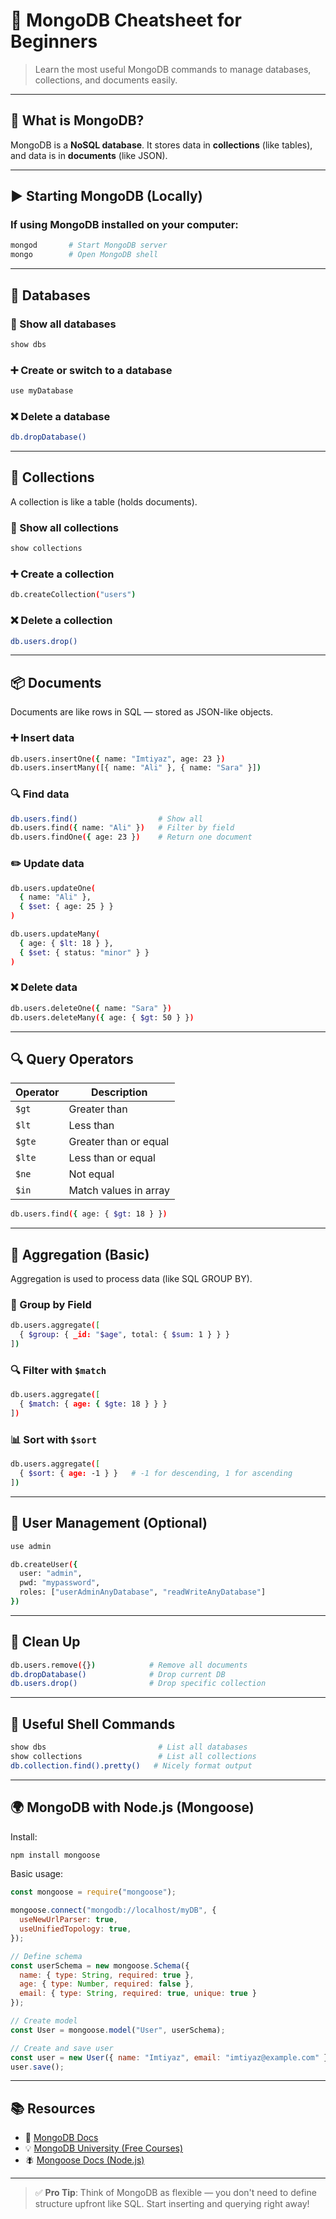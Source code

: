 # 🍃 MongoDB Cheatsheet for Beginners

> Learn the most useful MongoDB commands to manage databases, collections, and documents easily.

---

## 📌 What is MongoDB?

MongoDB is a **NoSQL database**. It stores data in **collections** (like tables), and data is in **documents** (like JSON).

---

## ▶️ Starting MongoDB (Locally)

### If using MongoDB installed on your computer:
```bash
mongod       # Start MongoDB server
mongo        # Open MongoDB shell
```

---

## 🧱 Databases

### 📄 Show all databases
```bash
show dbs
```

### ➕ Create or switch to a database
```bash
use myDatabase
```

### ❌ Delete a database
```bash
db.dropDatabase()
```

---

## 📁 Collections

A collection is like a table (holds documents).

### 📄 Show all collections
```bash
show collections
```

### ➕ Create a collection
```bash
db.createCollection("users")
```

### ❌ Delete a collection
```bash
db.users.drop()
```

---

## 📦 Documents

Documents are like rows in SQL — stored as JSON-like objects.

### ➕ Insert data
```bash
db.users.insertOne({ name: "Imtiyaz", age: 23 })
db.users.insertMany([{ name: "Ali" }, { name: "Sara" }])
```

### 🔍 Find data
```bash
db.users.find()                  # Show all
db.users.find({ name: "Ali" })   # Filter by field
db.users.findOne({ age: 23 })    # Return one document
```

### ✏️ Update data
```bash
db.users.updateOne(
  { name: "Ali" },
  { $set: { age: 25 } }
)

db.users.updateMany(
  { age: { $lt: 18 } },
  { $set: { status: "minor" } }
)
```

### ❌ Delete data
```bash
db.users.deleteOne({ name: "Sara" })
db.users.deleteMany({ age: { $gt: 50 } })
```

---

## 🔍 Query Operators

| Operator     | Description             |
|--------------|-------------------------|
| `$gt`        | Greater than            |
| `$lt`        | Less than               |
| `$gte`       | Greater than or equal   |
| `$lte`       | Less than or equal      |
| `$ne`        | Not equal               |
| `$in`        | Match values in array   |

```bash
db.users.find({ age: { $gt: 18 } })
```

---

## 🔄 Aggregation (Basic)

Aggregation is used to process data (like SQL GROUP BY).

### 🧮 Group by Field
```bash
db.users.aggregate([
  { $group: { _id: "$age", total: { $sum: 1 } } }
])
```

### 🔍 Filter with `$match`
```bash
db.users.aggregate([
  { $match: { age: { $gte: 18 } } }
])
```

### 📊 Sort with `$sort`
```bash
db.users.aggregate([
  { $sort: { age: -1 } }   # -1 for descending, 1 for ascending
])
```

---

## 🔐 User Management (Optional)

```bash
use admin

db.createUser({
  user: "admin",
  pwd: "mypassword",
  roles: ["userAdminAnyDatabase", "readWriteAnyDatabase"]
})
```

---

## 🧹 Clean Up

```bash
db.users.remove({})            # Remove all documents
db.dropDatabase()              # Drop current DB
db.users.drop()                # Drop specific collection
```

---

## 🧪 Useful Shell Commands

```bash
show dbs                         # List all databases
show collections                 # List all collections
db.collection.find().pretty()   # Nicely format output
```

---

## 🌍 MongoDB with Node.js (Mongoose)

Install:
```bash
npm install mongoose
```

Basic usage:
```js
const mongoose = require("mongoose");

mongoose.connect("mongodb://localhost/myDB", {
  useNewUrlParser: true,
  useUnifiedTopology: true,
});

// Define schema
const userSchema = new mongoose.Schema({
  name: { type: String, required: true },
  age: { type: Number, required: false },
  email: { type: String, required: true, unique: true }
});

// Create model
const User = mongoose.model("User", userSchema);

// Create and save user
const user = new User({ name: "Imtiyaz", email: "imtiyaz@example.com" });
user.save();
```

---

## 📚 Resources

- 📘 [MongoDB Docs](https://www.mongodb.com/docs/)
- 💡 [MongoDB University (Free Courses)](https://university.mongodb.com/)
- 🪰 [Mongoose Docs (Node.js)](https://mongoosejs.com/docs/)

---

> ✅ **Pro Tip**: Think of MongoDB as flexible — you don't need to define structure upfront like SQL. Start inserting and querying right away!
